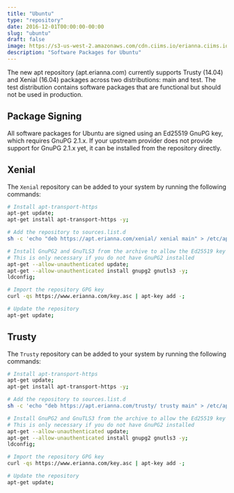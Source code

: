 ```yaml
---
title: "Ubuntu"
type: "repository"
date: 2016-12-01T00:00:00-00:00
slug: "ubuntu"
draft: false
image: https://s3-us-west-2.amazonaws.com/cdn.ciims.io/erianna.ciims.io/ubuntu.svg
description: "Software Packages for Ubuntu"
---
```


The new apt repository (apt.erianna.com) currently supports Trusty (14.04) and Xenial (16.04) packages across two distributions: main and test. The test distribution contains software packages that are functional but should not be used in production.

## Package Signing

All software packages for Ubuntu are signed using an Ed25519 GnuPG key, which requires GnuPG 2.1.x. If your upstream provider does not provide support for GnuPG 2.1.x yet, it can be installed from the repository directly.

## Xenial 

The `Xenial` repository can be added to your system by running the following commands:

```bash
# Install apt-transport-https
apt-get update;
apt-get install apt-transport-https -y;

# Add the repository to sources.list.d
sh -c 'echo "deb https://apt.erianna.com/xenial/ xenial main" > /etc/apt/sources.list.d/apt.erianna.com.list';

# Install GnuPG2 and GnuTLS3 from the archive to allow the Ed25519 key to be authenticated
# This is only necessary if you do not have GnuPG2 installed
apt-get --allow-unauthenticated update;
apt-get --allow-unauthenticated install gnupg2 gnutls3 -y;
ldconfig;

# Import the repository GPG key
curl -qs https://www.erianna.com/key.asc | apt-key add -;

# Update the repository
apt-get update;
```

## Trusty 

The `Trusty` repository can be added to your system by running the following commands:

```bash
# Install apt-transport-https
apt-get update;
apt-get install apt-transport-https -y;

# Add the repository to sources.list.d
sh -c 'echo "deb https://apt.erianna.com/trusty/ trusty main" > /etc/apt/sources.list.d/apt.erianna.com.list';

# Install GnuPG2 and GnuTLS3 from the archive to allow the Ed25519 key to be authenticated
# This is only necessary if you do not have GnuPG2 installed
apt-get --allow-unauthenticated update;
apt-get --allow-unauthenticated install gnupg2 gnutls3 -y;
ldconfig;

# Import the repository GPG key
curl -qs https://www.erianna.com/key.asc | apt-key add -;

# Update the repository
apt-get update;
```